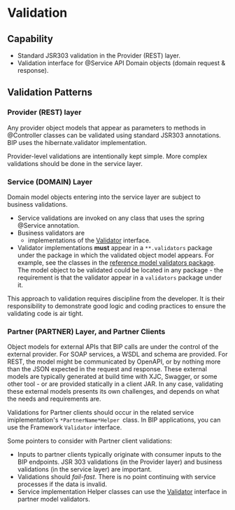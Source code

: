 # Validation

## Capability
- Standard JSR303 validation in the Provider (REST) layer.
- Validation interface for @Service API Domain objects (domain request & response).

## Validation Patterns

### Provider (REST) layer
Any provider object models that appear as parameters to methods in @Controller classes can be validated using standard JSR303 annotations. BIP uses the hibernate.validator implementation.

Provider-level validations are intentionally kept simple. More complex validations should be done in the service layer.

### Service (DOMAIN) Layer
Domain model objects entering into the service layer are subject to business validations.
- Service validations are invoked on any class that uses the spring @Service annotation.
- Business validators are
  - implementations of the [Validator](https://github.ec.va.gov/EPMO/bip-framework/blob/master/bip-framework-libraries/src/main/java/gov/va/bip/framework/validation/Validator.java) interface.
- Validator implementations **must** appear in a `**.validators` package under the package in which the validated object model appears. For example, see the classes in the [reference model validators package](https://github.ec.va.gov/EPMO/bip-reference-person/tree/master/bip-reference-person/src/main/java/gov/va/bip/reference/person/model/validators). The model object to be validated could be located in any package - the requirement is that the validator appear in a `validators` package under it.

This approach to validation requires discipline from the developer. It is their responsibility to demonstrate good logic and coding practices to ensure the validating code is air tight.

### Partner (PARTNER) Layer, and Partner Clients
Object models for external APIs that BIP calls are under the control of the external provider. For SOAP services, a WSDL and schema are provided. For REST, the model might be communicated by OpenAPI, or by nothing more than the JSON expected in the request and response. These external models are typically generated at build time with XJC, Swagger, or some other tool - or are provided statically in a client JAR. In any case, validating these external models presents its own challenges, and depends on what the needs and requirements are.

Validations for Partner clients should occur in the related service imiplementation's `*PartnerName*Helper `class. In BIP applications, you can use the Framework `Validator` interface.

Some pointers to consider with Partner client validations:
- Inputs to partner clients typically originate with consumer inputs to the BIP endpoints. JSR 303 validations (in the Provider layer) and business validations (in the service layer) are important.
- Validations should *fail-fast*. There is no point continuing with service processes if the data is invalid.
- Service implementation Helper classes can use the [Validator](https://github.ec.va.gov/EPMO/bip-framework/blob/master/bip-framework-libraries/src/main/java/gov/va/bip/framework/validation/Validator.java) interface in partner model validators.

